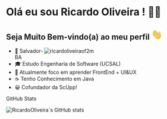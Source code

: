 <h1> Olá eu sou Ricardo Oliveira ! 🧑‍💻 </h1>

<h2> Seja Muito Bem-vindo(a) ao meu perfil <img src="https://raw.githubusercontent.com/parth-27/parth-27/master/Hi.gif" width="30px" style="max-width:100%;"> </h2> 


<a target="_blank" rel="noopener noreferrer" href="https://raw.githubusercontent.com/parth-27/parth-27/master/Hi.gif"><img src="https://media1.giphy.com/media/LmNwrBhejkK9EFP504/200.gif" width="400px" align="right" alt="ricardoliveiraof2m" data-canonical-src="https://baltaio.blob.core.windows.net/static/images/dark/home-hero-illustration.svg" style="max-width:100%;"></a></p></a> 

<ul>
    <li> 📍  Salvador-BA </li>
    <li> 🎓 Estudo Engenharia de Software (UCSAL) </li>
    <li> 🎨 Atualmente foco em aprender FrontEnd + UI&UX </li>
    <li> ☕️ Tenho Conhecimento em Java </li>
    <li> 😀 Cofundador da ScUpp!</li>
</ul>

GitHub Stats

![RicardoOliveira´s GitHub stats](https://github-readme-stats.vercel.app/api?username=ricardoliveiraof2m&theme=omni&show_icons=true)

  
  

